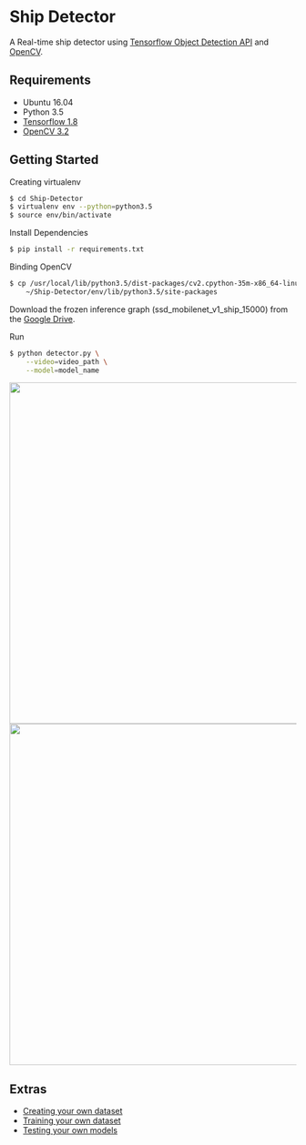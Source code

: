# Ship Detector
A Real-time ship detector using [Tensorflow Object Detection API](https://github.com/tensorflow/models/tree/master/research/object_detection) and [OpenCV](http://opencv.org/).


## Requirements
- Ubuntu 16.04
- Python 3.5
- [Tensorflow 1.8](http://yongyong-e.tistory.com/10)
- [OpenCV 3.2](http://yongyong-e.tistory.com/41)


## Getting Started
Creating virtualenv
```bash
$ cd Ship-Detector
$ virtualenv env --python=python3.5
$ source env/bin/activate
```

Install Dependencies
```bash
$ pip install -r requirements.txt
```

Binding OpenCV
```bash
$ cp /usr/local/lib/python3.5/dist-packages/cv2.cpython-35m-x86_64-linux-gnu.so \
    ~/Ship-Detector/env/lib/python3.5/site-packages
```

Download the frozen inference graph (ssd_mobilenet_v1_ship_15000) from the [Google Drive](https://drive.google.com/open?id=1HQxJMlF7Iaho4kuXOSjv08eDe2xRlKod).

Run
```bash
$ python detector.py \
    --video=video_path \
    --model=model_name
````

<div align='center'>
  <img src='object_detection/g3doc/img/demo20171018_093153.gif' width='600px'>
</div>
<div align='center'>
  <img src='object_detection/g3doc/img/demo20171018_093059.gif' width='600px'>
</div>


## Extras
- [Creating your own dataset](http://yongyong-e.tistory.com/31)
- [Training your own dataset](http://yongyong-e.tistory.com/32)
- [Testing your own models](http://yongyong-e.tistory.com/35)
